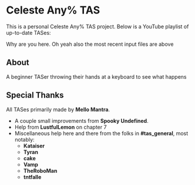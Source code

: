 # Celeste Any% TAS
This is a personal Celeste Any% TAS project.
Below is a YouTube playlist of up-to-date TASes:
<link>

Why are you here.
Oh yeah also the most recent input files are above




## About 

A beginner TASer throwing their hands at a keyboard to see what happens

## Special Thanks

All TASes primarily made by **Mello Mantra**.
- A couple small improvements from **Spooky Undefined**.
- Help from **LustfulLemon** on chapter 7
- Miscellaneous help here and there from the folks in **#tas_general**, most notably:
  - **Kataiser**
  - **Tyran**
  - **cake**
  - **Vamp**
  - **TheRoboMan**
  - **tntfalle**
